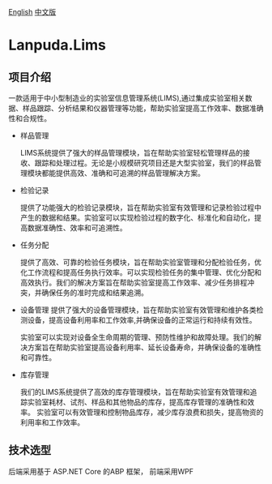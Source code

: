 [English](README.md)   [中文版](README-zh_CN.md)
# Lanpuda.Lims

## 项目介绍

一款适用于中小型制造业的实验室信息管理系统(LIMS),通过集成实验室相关数据、样品跟踪、分析结果和仪器管理等功能，帮助实验室提高工作效率、数据准确性和合规性。

- 样品管理

    LIMS系统提供了强大的样品管理模块，旨在帮助实验室轻松管理样品的接收、跟踪和处理过程。无论是小规模研究项目还是大型实验室，我们的样品管理模块都能提供高效、准确和可追溯的样品管理解决方案。
- 检验记录

    提供了功能强大的检验记录模块，旨在帮助实验室有效管理和记录检验过程中产生的数据和结果。实验室可以实现检验过程的数字化、标准化和自动化，提高数据准确性、效率和可追溯性。

- 任务分配

    提供了高效、可靠的检验任务模块，旨在帮助实验室管理和分配检验任务，优化工作流程和提高任务执行效率。可以实现检验任务的集中管理、优化分配和高效执行。我们的解决方案旨在帮助实验室提高工作效率、减少任务排程冲突，并确保任务的准时完成和结果追溯。

- 设备管理
    提供了强大的设备管理模块，旨在帮助实验室有效管理和维护各类检测设备，提高设备利用率和工作效率,并确保设备的正常运行和持续有效性。

    实验室可以实现对设备全生命周期的管理、预防性维护和故障处理。我们的解决方案旨在帮助实验室提高设备利用率、延长设备寿命，并确保设备的准确性和可靠性。

- 库存管理

    我们的LIMS系统提供了高效的库存管理模块，旨在帮助实验室有效管理和追踪实验室耗材、试剂、样品和其他物品的库存，提高库存管理的准确性和效率。 实验室可以有效管理和控制物品库存，减少库存浪费和损失，提高物资的利用率和工作效率。

## 技术选型

后端采用基于 ASP.NET Core 的ABP 框架，
前端采用WPF



